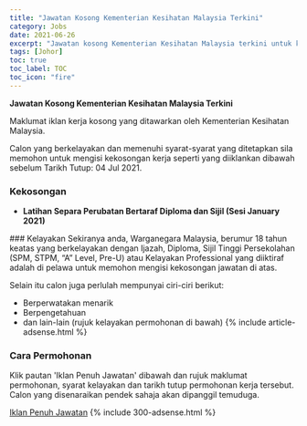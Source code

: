 ```yaml
---
title: "Jawatan Kosong Kementerian Kesihatan Malaysia Terkini" 
category: Jobs 
date: 2021-06-26 
excerpt: "Jawatan kosong Kementerian Kesihatan Malaysia terkini untuk kekosongan Latihan Separa Perubatan Bertaraf Diploma dan Sijil (Sesi January 2021)" 
tags: [Johor] 
toc: true 
toc_label: TOC 
toc_icon: "fire" 
--- 
```


**Jawatan Kosong Kementerian Kesihatan Malaysia Terkini**

Maklumat iklan kerja kosong yang ditawarkan oleh Kementerian Kesihatan Malaysia. 

Calon yang berkelayakan dan memenuhi syarat-syarat yang ditetapkan sila memohon untuk mengisi kekosongan kerja seperti yang diiklankan dibawah sebelum Tarikh Tutup: 04 Jul 2021. 
### Kekosongan 
<ul>
<li><strong>Latihan Separa Perubatan Bertaraf Diploma dan Sijil (Sesi January 2021)</strong></li>
</ul> 
### Kelayakan 
Sekiranya anda, Warganegara Malaysia, berumur 18 tahun keatas yang berkelayakan dengan Ijazah, Diploma, Sijil Tinggi Persekolahan (SPM, STPM, “A” Level, Pre-U) atau Kelayakan Professional yang diiktiraf adalah di pelawa untuk memohon mengisi kekosongan jawatan di atas.

Selain itu calon juga perlulah mempunyai ciri-ciri berikut:
- Berperwatakan menarik
- Berpengetahuan
- dan lain-lain (rujuk kelayakan permohonan di bawah) 
{% include article-adsense.html %} 
### Cara Permohonan 
Klik pautan 'Iklan Penuh Jawatan' dibawah dan rujuk maklumat permohonan, syarat kelayakan dan tarikh tutup permohonan kerja tersebut.
Calon yang disenaraikan pendek sahaja akan dipanggil temuduga.

<a href="https://imej.spa.gov.my/dev/pdf/iklan2021/IKLAN-SPA9_PK-KKM-LatihanSeparaPerubatanBertarafDiplomadanSijil_SesiJanuariTahun2022.pdf" class="btn btn--info" target="_blank" rel="nofollow noopenner">Iklan Penuh Jawatan</a> 
{% include 300-adsense.html %} 